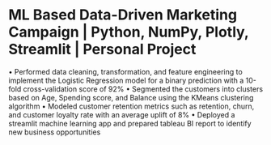 # ML Based Data-Driven Marketing Campaign | Python, NumPy, Plotly, Streamlit | Personal Project           
•	Performed data cleaning, transformation, and feature engineering to implement the Logistic Regression model for a binary prediction with a 10-fold cross-validation score of 92% 
•	Segmented the customers into clusters based on Age, Spending score, and Balance using the KMeans clustering algorithm 
•	Modeled customer retention metrics such as retention, churn, and customer loyalty rate with an average uplift of 8%
•	Deployed a streamlit machine learning app and prepared tableau BI report to identify new business opportunities 
